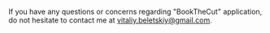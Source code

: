 If you have any questions or concerns regarding "BookTheCut" application, do not hesitate to contact me at vitaliy.beletskiy@gmail.com.
